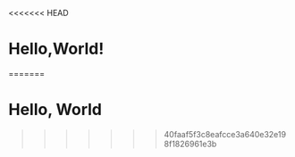 <<<<<<< HEAD
# Hello,World!
=======
# Hello, World
>>>>>>> 40faaf5f3c8eafcce3a640e32e198f1826961e3b
